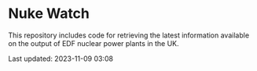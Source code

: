 # Nuke Watch

This repository includes code for retrieving the latest information available on the output of EDF nuclear power plants in the UK.

Last updated: 2023-11-09 03:08